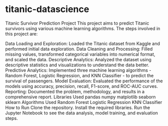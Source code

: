 # titanic-datascience
Titanic Survivor Prediction Project
This project aims to predict Titanic survivors using various machine learning algorithms. The steps involved in this project are:

Data Loading and Exploration: Loaded the Titanic dataset from Kaggle and performed initial data exploration.
Data Cleaning and Processing: Filled missing values, transformed categorical variables into numerical format, and scaled the data.
Descriptive Analytics: Analyzed the dataset using descriptive statistics and visualizations to understand the data better.
Predictive Analytics: Implemented three machine learning algorithms - Random Forest, Logistic Regression, and KNN Classifier - to predict the survival of passengers.
Model Evaluation: Evaluated the performance of the models using accuracy, precision, recall, F1-score, and ROC-AUC curves.
Reporting: Documented the problem, methodology, and results in a comprehensive report.
Libraries Used
pandas
numpy
matplotlib
seaborn
sklearn
Algorithms Used
Random Forest
Logistic Regression
KNN Classifier
How to Run
Clone the repository.
Install the required libraries.
Run the Jupyter Notebook to see the data analysis, model training, and evaluation steps.
